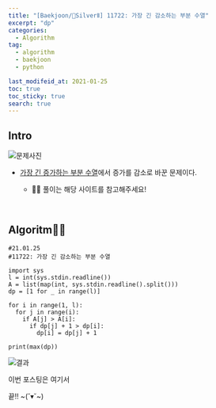 ```yaml
---
title: "[Baekjoon/🥈SilverⅡ] 11722: 가장 긴 감소하는 부분 수열"
excerpt: "dp"
categories:
  - Algorithm
tag:
  - algorithm
  - baekjoon
  - python

last_modifeid_at: 2021-01-25
toc: true
toc_sticky: true
search: true
---
```

## Intro
![문제사진](https://ifh.cc/g/WTdVth.png)

* [가장 긴 증가하는 부분 수열](https://915dbfl.github.io/algorithm/11053/)에서 증가를 감소로 바꾼 문제이다.

  * 🙋‍♀️ 풀이는 해당 사이트를 참고해주세요!

<br>

## Algoritm👩‍💻

```
#21.01.25
#11722: 가장 긴 감소하는 부분 수열

import sys
l = int(sys.stdin.readline())
A = list(map(int, sys.stdin.readline().split()))
dp = [1 for _ in range(l)]

for i in range(1, l):
  for j in range(i):
    if A[j] > A[i]:
      if dp[j] + 1 > dp[i]:
        dp[i] = dp[j] + 1

print(max(dp))
```

![결과](https://ifh.cc/g/CvjSzU.png)

이번 포스팅은 여기서

끝!! ~(˘▾˘~)


